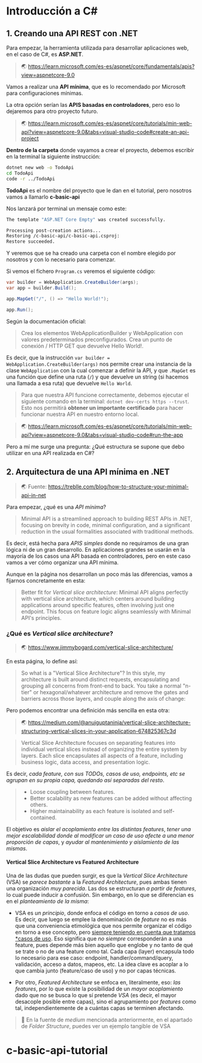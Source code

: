 # Introducción a C#

## 1. Creando una API REST con .NET

Para empezar, la herramienta utilizada para desarrollar aplicaciones web, en el caso de C#, es **ASP.NET**. 

> 🌏 https://learn.microsoft.com/es-es/aspnet/core/fundamentals/apis?view=aspnetcore-9.0

Vamos a realizar una **API mínima**, que es lo recomendado por Microsoft para configuraciones mínimas.

La otra opción serían las **APIS basadas en controladores**, pero eso lo dejaremos para otro proyecto futuro.

> 🌏 https://learn.microsoft.com/es-es/aspnet/core/tutorials/min-web-api?view=aspnetcore-9.0&tabs=visual-studio-code#create-an-api-project

**Dentro de la carpeta** donde vayamos a crear el proyecto, debemos escribir en la terminal la siguiente instrucción:

```bash
dotnet new web -o TodoApi
cd TodoApi
code -r ../TodoApi
```

**TodoApi** es el nombre del proyecto que le dan en el tutorial, pero nosotros vamos a llamarlo **c-basic-api**

Nos lanzará por terminal un mensaje como este:

````bash
The template "ASP.NET Core Empty" was created successfully.

Processing post-creation actions...
Restoring /c-basic-api/c-basic-api.csproj:
Restore succeeded.
````

Y veremos que se ha creado una carpeta con el nombre elegido por nosotros y con lo necesario para comenzar. 

Si vemos el fichero `Program.cs` veremos el siguiente código:

````csharp
var builder = WebApplication.CreateBuilder(args);
var app = builder.Build();

app.MapGet("/", () => "Hello World!");

app.Run();
````

Según la documentación oficial:

> Crea los elementos WebApplicationBuilder y WebApplication con valores predeterminados preconfigurados.
> Crea un punto de conexión / HTTP GET que devuelve Hello World!.

Es decir, que la instrucción ``var builder = WebApplication.CreateBuilder(args)`` nos permite crear una instancia de la clase ``WebApplication`` con la cual comenzar a definir la API, y que ``.MapGet`` es una función que define una ruta (`/`) y que devuelve un string (si hacemos una llamada a esa ruta) que devuelve ``Hello World``.

> Para que nuestra API funcione correctamente, debemos ejecutar el siguiente comando en la terminal:
> ``dotnet dev-certs https --trust``.
> Esto nos permitirá **obtener un importante certificado** para hacer funcionar nuestra API en nuestro entorno local.

> 🌏 https://learn.microsoft.com/es-es/aspnet/core/tutorials/min-web-api?view=aspnetcore-9.0&tabs=visual-studio-code#run-the-app

Pero a mí me surge una pregunta: ¿Qué estructura se supone que debo utilizar en una API realizada en C#?

## 2. Arquitectura de una API mínima en .NET

> 🌏 Fuente: https://treblle.com/blog/how-to-structure-your-minimal-api-in-net


Para empezar, ¿qué es una *API mínima*?

> Minimal API is a streamlined approach to building REST APIs in .NET, focusing on brevity
> in code, minimal configuration, and a significant reduction in the usual formalities associated with traditional methods.

Es decir, está hecha para *APIS simples* donde no requiramos de una gran lógica ni de un gran desarrollo. En aplicaciones grandes se usarán en la mayoría de los casos una API basada en controladores, pero en este caso vamos a ver cómo organizar una API mínima.

Aunque en la página nos desarrollan un poco más las diferencias, vamos a fijarnos concretamente en esta:

> Better fit for *Vertical slice architecture*: Minimal API aligns perfectly with vertical 
> slice architecture, which centers around building applications around specific features, 
> often involving just one endpoint. This focus on feature logic aligns seamlessly with Minimal API's principles.

### ¿Qué es *Vertical slice architecture*?

> 🌏 https://www.jimmybogard.com/vertical-slice-architecture/

En esta página, lo define así:

> So what is a "Vertical Slice Architecture"? In this style, my architecture is built around distinct requests, encapsulating and grouping all concerns from front-end to back. You take a normal "n-tier" or hexagonal/whatever architecture and remove the gates and barriers across those layers, and couple along the axis of change:

Pero podemos encontrar una definición más sencilla en esta otra:

> 🌏 https://medium.com/@anujguptaninja/vertical-slice-architecture-structuring-vertical-slices-in-your-application-674825367c3d

> Vertical Slice Architecture focuses on separating features into individual vertical slices instead of organizing the entire system by layers. Each slice encapsulates all aspects of a feature, including business logic, data access, and presentation logic.

Es decir, *cada feature, con sus TODOs, casos de uso, endpoints, etc se agrupan en su propia capa, quedando así separadas del resto*. 

> - Loose coupling between features.
> - Better scalability as new features can be added without affecting others.
> - Higher maintainability as each feature is isolated and self-contained.

El objetivo es *aislar el acoplamiento entre las distintas features*, *tener una mejor escalabilidad donde al modificar un caso de uso afecte a una menor proporción de capas*, y *ayudar al mantenimiento y aislamiento de las mismas*.

#### Vertical Slice Architecture vs Featured Architecture

Una de las dudas que pueden surgir, es que la *Vertical Slice Architecture* (VSA) se *parece bastante* a la *Featured Architecture*, pues ambas tienen una organización *muy parecida*. Las dos se estructuran *a partir de features*, lo cual puede inducir a confusión. Sin embargo, en lo que se diferencian  es en el *planteamiento de la misma*:

- VSA es *un principio*, donde enfoca el código en torno a *casos de uso*. Es decir, que luego se emplee la denominación de *feature* no es más que una conveniencia etimológica que nos permite organizar el código en torno a ese concepto, pero <u>siempre teniendo en cuenta que tratamos *casos de uso</u>. Eso significa que *no siempre* corresponderán a una feature, pues depende más bien aquello que englobe y no tanto de qué se trate o no de una feature como tal.
Cada capa (layer) encapsula todo lo necesario para ese caso: endpoint, handler/command/query, validación, acceso a datos, mapeos, etc. La idea clave es acoplar a lo que cambia junto (feature/caso de uso) y no por capas técnicas.

- Por otro, *Featured Architecture* se enfoca en, literalmente, eso: *las features*, por lo que existe la posibilidad de un *mayor acoplamiento* dado que no se busca lo que sí pretende *VSA* (es decir,  el mayor desacople posible entre capas), sino el agrupamiento por *features* como tal, independientemente de a cuántas capas se terminen afectando.

> 📝 En la fuente de _medium_ mencionada anteriormente, en el apartado de _Folder Structure_, puedes ver un ejemplo tangible de VSA

# c-basic-api-tutorial

